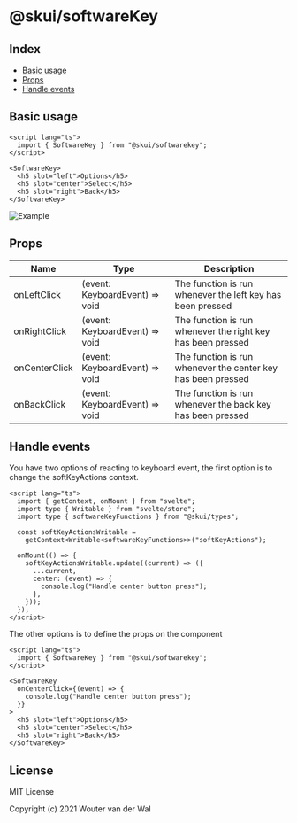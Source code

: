 # @skui/softwareKey

## Index

- [Basic usage](#basic-usage)
- [Props](#props)
- [Handle events](#handle-events)

## Basic usage

```svelte
<script lang="ts">
  import { SoftwareKey } from "@skui/softwarekey";
</script>

<SoftwareKey>
  <h5 slot="left">Options</h5>
  <h5 slot="center">Select</h5>
  <h5 slot="right">Back</h5>
</SoftwareKey>
```

![Example](https://github.com/wjtje/svelte-kaios/raw/main/packages/header/softwareKey/example.png)

## Props

| Name          | Type                           | Description                                                  |
| ------------- | ------------------------------ | ------------------------------------------------------------ |
| onLeftClick   | (event: KeyboardEvent) => void | The function is run whenever the left key has been pressed   |
| onRightClick  | (event: KeyboardEvent) => void | The function is run whenever the right key has been pressed  |
| onCenterClick | (event: KeyboardEvent) => void | The function is run whenever the center key has been pressed |
| onBackClick   | (event: KeyboardEvent) => void | The function is run whenever the back key has been pressed   |

## Handle events

You have two options of reacting to keyboard event, the first option is to change the softKeyActions context.

```svelte
<script lang="ts">
  import { getContext, onMount } from "svelte";
  import type { Writable } from "svelte/store";
  import type { softwareKeyFunctions } from "@skui/types";

  const softKeyActionsWritable =
    getContext<Writable<softwareKeyFunctions>>("softKeyActions");

  onMount(() => {
    softKeyActionsWritable.update((current) => ({
      ...current,
      center: (event) => {
        console.log("Handle center button press");
      },
    }));
  });
</script>
```

The other options is to define the props on the component

```svelte
<script lang="ts">
  import { SoftwareKey } from "@skui/softwarekey";
</script>

<SoftwareKey
  onCenterClick={(event) => {
    console.log("Handle center button press");
  }}
>
  <h5 slot="left">Options</h5>
  <h5 slot="center">Select</h5>
  <h5 slot="right">Back</h5>
</SoftwareKey>
```

## License

MIT License

Copyright (c) 2021 Wouter van der Wal
